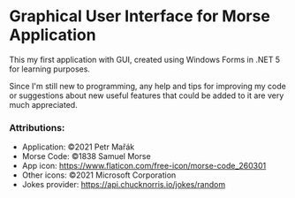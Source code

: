 # Graphical User Interface for Morse Application
This my first application with GUI, created using Windows Forms in .NET 5 for learning purposes.

Since I'm still new to programming, any help and tips for improving my code or suggestions about new useful features that could be added to it are very much appreciated.

### Attributions:

- Application: ©2021 Petr Mařák
- Morse Code: ©1838 Samuel Morse
- App icon: https://www.flaticon.com/free-icon/morse-code_260301
- Other icons: ©2021 Microsoft Corporation
- Jokes provider: https://api.chucknorris.io/jokes/random
